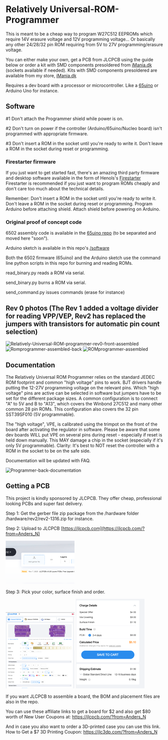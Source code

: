# Relatively Universal-ROM-Programmer
 
This is meant to be a cheap way to program W27C512 EEPROMs which require 14V erasure voltage and 12V programming voltage... Or basically any other 24/28/32 pin ROM requiring from 5V to 27V programming/erasure voltage. 

You can either make your own, get a PCB from JLCPCB using the guide below or order a kit with SMD components presoldered from [iMania.dk](https://www.imania.dk/index.php?currency=EUR&cPath=204&sort=5a&language=en) (sockets available if needed).
Kits with SMD components presoldered are available from my store, [iMania.dk](https://www.imania.dk/index.php?currency=EUR&cPath=204&sort=5a&language=en)

Requires a dev board with a processor or microcontroller. Like a [65uino](https://github.com/AndersBNielsen/65uino) or Arduino Uno for instance. 

## Software

#1 Don't attach the Programmer shield while power is on.

#2 Don't turn on power if the controller (Arduino/65uino/Nucleo board) isn't programmed with appropriate firmware. 

#3 Don't insert a ROM in the socket until you're ready to write it. Don't leave a ROM in the socket during reset or programming. 

### Firestarter firmware
If you just want to get started fast, there's an amazing third party firmware and desktop software available in the form of Henols's [Firestarter](https://github.com/henols/firestarter)
Firestarter is recommended if you just want to program ROMs cheaply and don't care too much about the technical details. 

Remember: Don't insert a ROM in the socket until you're ready to write it. Don't leave a ROM in the socket during reset or programming. Program Arduino before attaching shield. Attach shield before powering on Arduino. 

### Original proof of concept code

6502 assembly code is available in the [65uino repo](https://github.com/AndersBNielsen/65uino) (to be separated and moved here "soon"). 

Arduino sketch is available in this repo's [/software](https://github.com/AndersBNielsen/Relatively-Universal-ROM-Programmer/tree/main/software/Arduino/ArduinoProgrammerFirmwarePrototype)

Both the 6502 firmware (65uino) and the Arduino sketch use the command line python scripts in this repo for burning and reading ROMs. 

read_binary.py reads a ROM via serial. 

send_binary.py burns a ROM via serial.

send_command.py issues commands (erase for instance)


## Rev 0 photos (The Rev 1 added a voltage divider for reading VPP/VEP, Rev2 has replaced the jumpers with transistors for automatic pin count selection)

![Relatively-Universal-ROM-programmer-rev0-front-assembled](https://github.com/AndersBNielsen/Relatively-Universal-ROM-Programmer/assets/7676834/0a7f2735-8641-42c2-a1d2-de253550fb94)
![Romprogrammer-assembled-back](https://github.com/AndersBNielsen/Relatively-Universal-ROM-Programmer/assets/7676834/a7d42e57-f92c-425c-8056-8d52cf872a45)
![ROMprogrammer-assembled](https://github.com/AndersBNielsen/Relatively-Universal-ROM-Programmer/assets/7676834/76f9c717-3eef-4829-b960-7c5585a4fdbc)

## Documentation
The Relatively Universal ROM Programmer relies on the standard JEDEC ROM footprint and common "high voltage" pins to work. BJT drivers handle putting the 12-27V programming voltage on the relevant pins. Which "high voltage" pins are active can be selected in software but jumpers have to be set for the different package sizes. A common configuration is to connect "A" to 5V and B to "A13", which covers the Winbond 27C512 and many other common 28 pin ROMs. This configuration also covers the 32 pin SST39SF010 (5V programmable).

The "high voltage", VPE, is calibrated using the trimpot on the front of the board after activating the regulator in software. Please be aware that some dev boards WILL put VPE on several pins during reset - especially if reset is held down manually. This MAY damage a chip in the socket (especially if it's only 5V programmable). 
Clarity: It's best to NOT reset the controller with a ROM in the socket to be on the safe side. 

Documentation will be updated with FAQ.

![Programmer-back-documentation](https://github.com/AndersBNielsen/Relatively-Universal-ROM-Programmer/assets/7676834/4f94149c-8b54-4666-a778-0e467afc1d95)

## Getting a PCB
This project is kindly sponsored by JLCPCB. They offer cheap, professional looking PCBs and super fast delivery.

Step 1: Get the gerber file zip package from the /hardware folder
/hardware/rev2/rev2-1316.zip for instance.

Step 2: Upload to JLCPCB [https://jlcpcb.com](https://jlcpcb.com/?from=Anders_N)

<img src="https://github.com/AndersBNielsen/65uino/blob/main/images/upload.png?raw=true" alt="Upload" style="width: 220px;">

Step 3: Pick your color, surface finish and order.

<img src="https://github.com/AndersBNielsen/65uino/blob/main/images/settings.png?raw=true" alt="Select settings" style="width: 220px;">

<img src="https://github.com/AndersBNielsen/65uino/blob/main/images/save.png?raw=true" alt="Save your choice" style="width: 220px;">

If you want JLCPCB to assemble a board, the BOM and placement files are also in the repo. 

You can use these affiliate links to get a board for $2 and also get $80 worth of New User Coupons at: https://jlcpcb.com/?from=Anders_N

And in case you also want to order a 3D-printed case you can use this link. 
How to Get a $7 3D Printing Coupon: https://jlc3dp.com/?from=Anders_N

